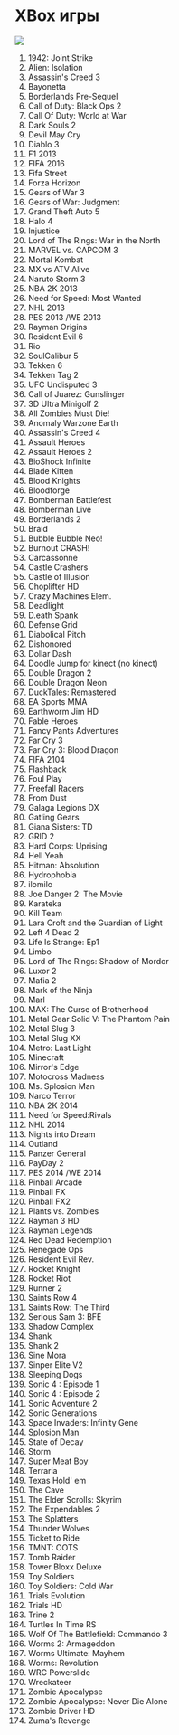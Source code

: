 # XBox игры

![](http://placehold.it/950x450)

1.	1942: Joint Strike
2.	Alien: Isolation 
3.	Assassin's Creed 3
4.	Bayonetta
5.	Borderlands Pre-Sequel
6.	Call of Duty: Black Ops 2
7.	Call Of Duty: World at War
8.	Dark Souls 2
9.	Devil May Cry
10.	Diablo 3
11.	F1 2013
12.	FIFA 2016
13.	Fifa Street
14.	Forza Horizon
15.	Gears of War 3
16.	Gears of War: Judgment
17.	Grand Theft Auto 5
18.	Halo 4
19.	Injustice
20.	Lord of The Rings: War in the North
21.	MARVEL vs. CAPCOM 3
22.	Mortal Kombat
23.	MX vs ATV Alive
24.	Naruto Storm 3
25.	NBA 2K 2013
26.	Need for Speed: Most Wanted
27.	NHL 2013
28.	PES 2013 /WE 2013
29.	Rayman Origins
30.	Resident Evil 6
31.	Rio
32.	SoulCalibur 5
33.	Tekken 6
34.	Tekken Tag 2
35.	UFC Undisputed 3
36.	Call of Juarez: Gunslinger 
37.	3D Ultra Minigolf 2
38.	All Zombies Must Die!
39.	Anomaly Warzone Earth
40.	Assassin's Creed 4
41.	Assault Heroes
42.	Assault Heroes 2
43.	BioShock Infinite
44.	Blade Kitten
45.	Blood Knights
46.	Bloodforge
47.	Bomberman Battlefest
48.	Bomberman Live
49.	Borderlands 2
50.	Braid
51.	Bubble Bubble Neo!
52.	Burnout CRASH!
53.	Carcassonne
54.	Castle Crashers
55.	Castle of Illusion
56.	Choplifter HD
57. Crazy Machines Elem. 
58. Deadlight 
59.	D.eath Spank
60.	Defense Grid
61.	Diabolical Pitch
62.	Dishonored 
63.	Dollar Dash
64.	Doodle Jump for kinect (no kinect)
65.	Double Dragon 2
66.	Double Dragon Neon
67.	DuckTales: Remastered
68.	EA Sports MMA
69.	Earthworm Jim HD
70.	Fable Heroes
71.	Fancy Pants Adventures
72.	Far Cry 3
73.	Far Cry 3: Blood Dragon
74.	FIFA 2104
75.	Flashback
76.	Foul Play
77.	Freefall Racers
78.	From Dust
79.	Galaga Legions DX
80.	Gatling Gears
81.	Giana Sisters: TD
82.	GRID 2
83.	Hard Corps: Uprising
84.	Hell Yeah
85.	Hitman: Absolution
86.	Hydrophobia
87.	ilomilo
88.	Joe Danger 2: The Movie
89.	Karateka
90.	Kill Team
91.	Lara Croft and the Guardian of Light
92.	Left 4 Dead 2
93.	Life Is Strange: Ep1
94.	Limbo
95.	Lord of The Rings: Shadow of Mordor
96.	Luxor 2
97.	Mafia 2
98.	Mark of the Ninja
99.	Marl
100.	MAX: The Curse of Brotherhood
101.	Metal Gear Solid V: The Phantom Pain
102.	Metal Slug 3
103.	Metal Slug XX
104.	Metro: Last Light
105.	Minecraft
106.	Mirror's Edge
107.	Motocross Madness
108.	Ms. Splosion Man
109.	Narco Terror
110.	NBA 2K 2014
111.	Need for Speed:Rivals
112.	NHL 2014
113.	Nights into Dream
114.	Outland
115.	Panzer General
116.	PayDay 2
117.	PES 2014 /WE 2014
118.	Pinball Arcade
119.	Pinball FX
120.	Pinball FX2
121.	Plants vs. Zombies
122.	Rayman 3 HD
123.	Rayman Legends
124.	Red Dead Redemption
125.	Renegade Ops
126.	Resident Evil Rev.
127.	Rocket Knight
128. Rocket Riot
129. 	Runner 2
130.	Saints Row 4
131.	Saints Row: The Third
132.	Serious Sam 3: BFE
133.	Shadow Complex
134.	Shank
135.	Shank 2
136.	Sine Mora
137.	Sinper Elite V2
138.	Sleeping Dogs
139.	Sonic 4 : Episode 1
140.	Sonic 4 : Episode 2
141.	Sonic Adventure 2
142.	Sonic Generations
143.	Space Invaders: Infinity Gene
144.	Splosion Man
145.	State of Decay
146.	Storm
147.	Super Meat Boy
148.	Terraria
149.	Texas Hold' em
150.	The Cave
151.	The Elder Scrolls: Skyrim
152.	The Expendables 2
153.	The Splatters
154.	Thunder Wolves
155.	Ticket to Ride
156.	TMNT: OOTS
157.	Tomb Raider
158.	Tower Bloxx Deluxe
159.	Toy Soldiers
160.	Toy Soldiers: Cold War
161.	Trials Evolution
162.	Trials HD
163.	Trine 2
164.	Turtles In Time RS
165.	Wolf Of The Battlefield: Commando 3
166.	Worms 2: Armageddon
167.	Worms Ultimate: Mayhem
168.	Worms: Revolution
169.	WRC Powerslide
170.	Wreckateer
171.	Zombie Apocalypse
172.	Zombie Apocalypse: Never Die Alone
173.	Zombie Driver HD
174.	Zuma's Revenge
